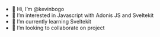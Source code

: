 - 👋 Hi, I’m @kevinbogo
- 👀 I’m interested in Javascript with Adonis JS and Sveltekit
- 🌱 I’m currently learning Sveltekit
- 💞️ I’m looking to collaborate on project

